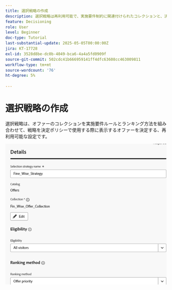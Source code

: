 ```yaml
---
title: 選択戦略の作成
description: 選択戦略は再利用可能で、実施要件制約に関連付けられたコレクションと、決定ポリシーで選択されたときに表示されるオファーを決定するためのランキング方法で構成されます。
feature: Decisioning
role: User
level: Beginner
doc-type: Tutorial
last-substantial-update: 2025-05-05T00:00:00Z
jira: KT-17728
exl-id: 3528d8be-dc0b-4049-bca6-4a4a5fd0909f
source-git-commit: 502cdc41b666959141ff4dfc63608cc463009811
workflow-type: tm+mt
source-wordcount: '76'
ht-degree: 5%

---
```


# 選択戦略の作成

選択戦略は、オファーのコレクションを実施要件ルールとランキング方法を組み合わせて、戦略を決定ポリシーで使用する際に表示するオファーを決定する、再利用可能な設定です。

![ 選択戦略 ](assets/fine_wise_selection_strategy1.png)

